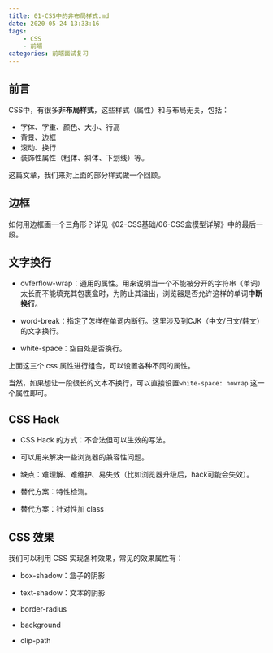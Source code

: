 ```yaml
---
title: 01-CSS中的非布局样式.md
date: 2020-05-24 13:33:16
tags: 
    - CSS
    - 前端
categories: 前端面试复习
---
```

## 前言

CSS中，有很多**非布局样式**，这些样式（属性）和与布局无关，包括：

- 字体、字重、颜色、大小、行高
- 背景、边框
- 滚动、换行
- 装饰性属性（粗体、斜体、下划线）等。

这篇文章，我们来对上面的部分样式做一个回顾。

## 边框

如何用边框画一个三角形？详见《02-CSS基础/06-CSS盒模型详解》中的最后一段。

## 文字换行

- ovferflow-wrap：通用的属性。用来说明当一个不能被分开的字符串（单词）太长而不能填充其包裹盒时，为防止其溢出，浏览器是否允许这样的单词**中断换行**。

- word-break：指定了怎样在单词内断行。这里涉及到CJK（中文/日文/韩文）的文字换行。

- white-space：空白处是否换行。

上面这三个 css 属性进行组合，可以设置各种不同的属性。

当然，如果想让一段很长的文本不换行，可以直接设置`white-space: nowrap` 这一个属性即可。

## CSS Hack

- CSS Hack 的方式：不合法但可以生效的写法。

- 可以用来解决一些浏览器的兼容性问题。

- 缺点：难理解、难维护、易失效（比如浏览器升级后，hack可能会失效）。

- 替代方案：特性检测。

- 替代方案：针对性加 class


## CSS 效果

我们可以利用 CSS 实现各种效果，常见的效果属性有：

- box-shadow：盒子的阴影

- text-shadow：文本的阴影

- border-radius

- background

- clip-path


